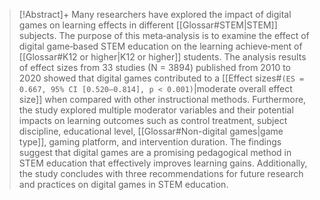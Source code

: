 

> [!Abstract]+
>Many researchers have explored the impact of digital games on learning effects in different [[Glossar#STEM|STEM]] subjects. The purpose of this meta‑analysis is to examine the effect of digital game‑based STEM education on the learning achieve‑ment of [[Glossar#K12 or higher|K12 or higher]] students. The analysis results of effect sizes from 33 studies (N = 3894) published from 2010 to 2020 showed that digital games contributed to a [[Effect sizes#`(ES = 0.667, 95% CI [0.520–0.814], p < 0.001)`|moderate overall effect size]] when compared with other instructional methods. Furthermore, the study explored multiple moderator variables and their potential impacts on learning outcomes such as control treatment, subject discipline, educational level, [[Glossar#Non-digital games|game type]], gaming platform, and intervention duration. The findings suggest that digital games are a promising pedagogical method in STEM education that effectively improves learning gains. Additionally, the study concludes with three recommendations for future research and practices on digital games in STEM education.

